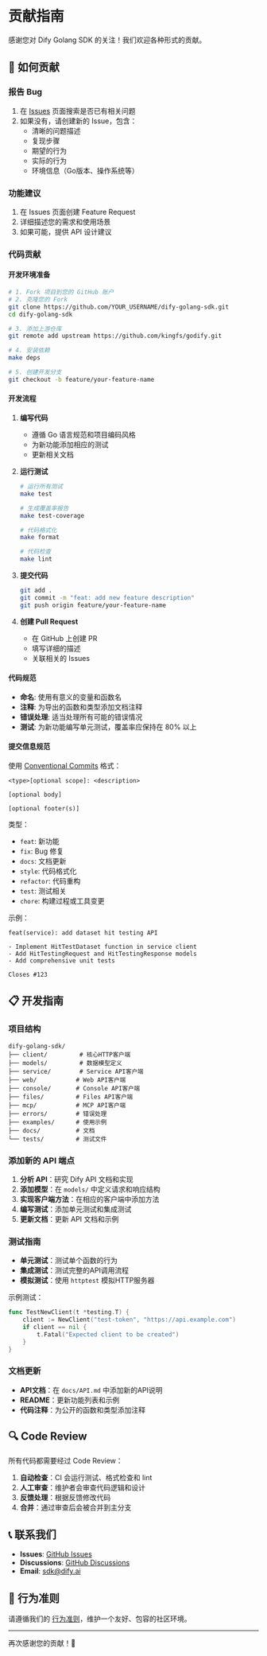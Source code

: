# 贡献指南

感谢您对 Dify Golang SDK 的关注！我们欢迎各种形式的贡献。

## 🚀 如何贡献

### 报告 Bug

1. 在 [Issues](https://github.com/kingfs/godify/issues) 页面搜索是否已有相关问题
2. 如果没有，请创建新的 Issue，包含：
   - 清晰的问题描述
   - 复现步骤
   - 期望的行为
   - 实际的行为
   - 环境信息（Go版本、操作系统等）

### 功能建议

1. 在 Issues 页面创建 Feature Request
2. 详细描述您的需求和使用场景
3. 如果可能，提供 API 设计建议

### 代码贡献

#### 开发环境准备

```bash
# 1. Fork 项目到您的 GitHub 账户
# 2. 克隆您的 Fork
git clone https://github.com/YOUR_USERNAME/dify-golang-sdk.git
cd dify-golang-sdk

# 3. 添加上游仓库
git remote add upstream https://github.com/kingfs/godify.git

# 4. 安装依赖
make deps

# 5. 创建开发分支
git checkout -b feature/your-feature-name
```

#### 开发流程

1. **编写代码**
   - 遵循 Go 语言规范和项目编码风格
   - 为新功能添加相应的测试
   - 更新相关文档

2. **运行测试**
   ```bash
   # 运行所有测试
   make test
   
   # 生成覆盖率报告
   make test-coverage
   
   # 代码格式化
   make format
   
   # 代码检查
   make lint
   ```

3. **提交代码**
   ```bash
   git add .
   git commit -m "feat: add new feature description"
   git push origin feature/your-feature-name
   ```

4. **创建 Pull Request**
   - 在 GitHub 上创建 PR
   - 填写详细的描述
   - 关联相关的 Issues

#### 代码规范

- **命名**: 使用有意义的变量和函数名
- **注释**: 为导出的函数和类型添加文档注释
- **错误处理**: 适当处理所有可能的错误情况
- **测试**: 为新功能编写单元测试，覆盖率应保持在 80% 以上

#### 提交信息规范

使用 [Conventional Commits](https://www.conventionalcommits.org/) 格式：

```
<type>[optional scope]: <description>

[optional body]

[optional footer(s)]
```

类型：
- `feat`: 新功能
- `fix`: Bug 修复
- `docs`: 文档更新
- `style`: 代码格式化
- `refactor`: 代码重构
- `test`: 测试相关
- `chore`: 构建过程或工具变更

示例：
```
feat(service): add dataset hit testing API

- Implement HitTestDataset function in service client
- Add HitTestingRequest and HitTestingResponse models
- Add comprehensive unit tests

Closes #123
```

## 📋 开发指南

### 项目结构

```
dify-golang-sdk/
├── client/         # 核心HTTP客户端
├── models/         # 数据模型定义
├── service/        # Service API客户端
├── web/           # Web API客户端
├── console/       # Console API客户端
├── files/         # Files API客户端
├── mcp/           # MCP API客户端
├── errors/        # 错误处理
├── examples/      # 使用示例
├── docs/          # 文档
└── tests/         # 测试文件
```

### 添加新的 API 端点

1. **分析 API**：研究 Dify API 文档和实现
2. **添加模型**：在 `models/` 中定义请求和响应结构
3. **实现客户端方法**：在相应的客户端中添加方法
4. **编写测试**：添加单元测试和集成测试
5. **更新文档**：更新 API 文档和示例

### 测试指南

- **单元测试**：测试单个函数的行为
- **集成测试**：测试完整的API调用流程
- **模拟测试**：使用 `httptest` 模拟HTTP服务器

示例测试：

```go
func TestNewClient(t *testing.T) {
    client := NewClient("test-token", "https://api.example.com")
    if client == nil {
        t.Fatal("Expected client to be created")
    }
}
```

### 文档更新

- **API文档**：在 `docs/API.md` 中添加新的API说明
- **README**：更新功能列表和示例
- **代码注释**：为公开的函数和类型添加注释

## 🔍 Code Review

所有代码都需要经过 Code Review：

1. **自动检查**：CI 会运行测试、格式检查和 lint
2. **人工审查**：维护者会审查代码逻辑和设计
3. **反馈处理**：根据反馈修改代码
4. **合并**：通过审查后会被合并到主分支

## 📞 联系我们

- **Issues**: [GitHub Issues](https://github.com/kingfs/godify/issues)
- **Discussions**: [GitHub Discussions](https://github.com/kingfs/godify/discussions)
- **Email**: sdk@dify.ai

## 📜 行为准则

请遵循我们的 [行为准则](CODE_OF_CONDUCT.md)，维护一个友好、包容的社区环境。

---

再次感谢您的贡献！🎉